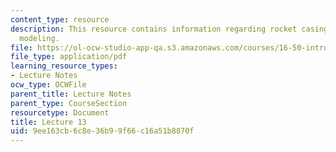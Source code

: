 ```yaml
---
content_type: resource
description: This resource contains information regarding rocket casing design; structural
  modeling.
file: https://ol-ocw-studio-app-qa.s3.amazonaws.com/courses/16-50-introduction-to-propulsion-systems-spring-2012/9ee163cb6c8e36b99f66c16a51b8870f_MIT16_50S12_lec13.pdf
file_type: application/pdf
learning_resource_types:
- Lecture Notes
ocw_type: OCWFile
parent_title: Lecture Notes
parent_type: CourseSection
resourcetype: Document
title: Lecture 13
uid: 9ee163cb-6c8e-36b9-9f66-c16a51b8870f
---
```

